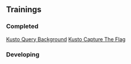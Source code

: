 ## Trainings

### Completed
[Kusto Query Background](Training/KQL-Background_Links_Understanding.md)
[Kusto Capture The Flag](Training/KQL-CTF.md)

### Developing

